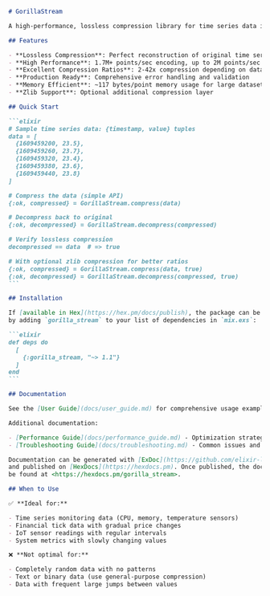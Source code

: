 ````markdown
# GorillaStream

A high-performance, lossless compression library for time series data in Elixir, implementing Facebook's Gorilla compression algorithm.

## Features

- **Lossless Compression**: Perfect reconstruction of original time series data
- **High Performance**: 1.7M+ points/sec encoding, up to 2M points/sec decoding
- **Excellent Compression Ratios**: 2-42x compression depending on data patterns
- **Production Ready**: Comprehensive error handling and validation
- **Memory Efficient**: ~117 bytes/point memory usage for large datasets
- **Zlib Support**: Optional additional compression layer

## Quick Start

```elixir
# Sample time series data: {timestamp, value} tuples
data = [
  {1609459200, 23.5},
  {1609459260, 23.7},
  {1609459320, 23.4},
  {1609459380, 23.6},
  {1609459440, 23.8}
]

# Compress the data (simple API)
{:ok, compressed} = GorillaStream.compress(data)

# Decompress back to original
{:ok, decompressed} = GorillaStream.decompress(compressed)

# Verify lossless compression
decompressed == data  # => true

# With optional zlib compression for better ratios
{:ok, compressed} = GorillaStream.compress(data, true)
{:ok, decompressed} = GorillaStream.decompress(compressed, true)
```

## Installation

If [available in Hex](https://hex.pm/docs/publish), the package can be installed
by adding `gorilla_stream` to your list of dependencies in `mix.exs`:

```elixir
def deps do
  [
    {:gorilla_stream, "~> 1.1"}
  ]
end
```

## Documentation

See the [User Guide](docs/user_guide.md) for comprehensive usage examples and best practices.

Additional documentation:

- [Performance Guide](docs/performance_guide.md) - Optimization strategies and benchmarks
- [Troubleshooting Guide](docs/troubleshooting.md) - Common issues and solutions

Documentation can be generated with [ExDoc](https://github.com/elixir-lang/ex_doc)
and published on [HexDocs](https://hexdocs.pm). Once published, the docs can
be found at <https://hexdocs.pm/gorilla_stream>.

## When to Use

✅ **Ideal for:**

- Time series monitoring data (CPU, memory, temperature sensors)
- Financial tick data with gradual price changes
- IoT sensor readings with regular intervals
- System metrics with slowly changing values

❌ **Not optimal for:**

- Completely random data with no patterns
- Text or binary data (use general-purpose compression)
- Data with frequent large jumps between values
````

